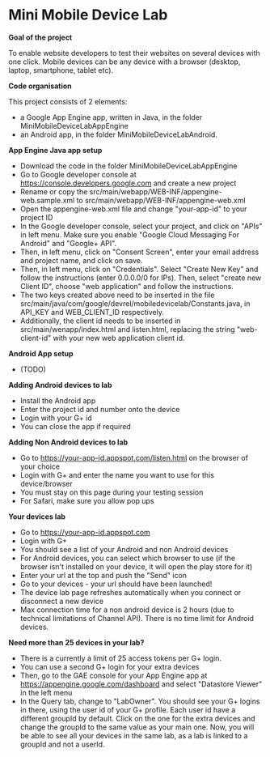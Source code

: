 Mini Mobile Device Lab
======================

**Goal of the project**

To enable website developers to test their websites on several devices with one click.
Mobile devices can be any device with a browser (desktop, laptop, smartphone, tablet etc).

**Code organisation**

This project consists of 2 elements:
- a Google App Engine app, written in Java, in the folder MiniMobileDeviceLabAppEngine
- an Android app, in the folder MiniMobileDeviceLabAndroid. 

**App Engine Java app setup**
- Download the code in the folder MiniMobileDeviceLabAppEngine
- Go to Google developer console at https://console.developers.google.com and create a new project
- Rename or copy the src/main/webapp/WEB-INF/appengine-web.sample.xml to src/main/webapp/WEB-INF/appengine-web.xml
- Open the appengine-web.xml file and change "your-app-id" to your project ID
- In the Google developer console, select your project, and click on "APIs" in left menu. Make sure you enable "Google Cloud Messaging For Android" and "Google+ API".
- Then, in left menu, click on "Consent Screen", enter your email address and project name, and click on save.
- Then, in left menu, click on "Credentials". Select "Create New Key" and follow the instructions (enter 0.0.0.0/0 for IPs). Then, select "create new Client ID", choose "web application" and follow the instructions.
- The two keys created above need to be inserted in the file src/main/java/com/google/devrel/mobiledevicelab/Constants.java, in API_KEY and WEB_CLIENT_ID respectively.
- Additionally, the client id needs to be inserted in src/main/wenapp/index.html and listen.html, replacing the string "web-client-id" with your new web application client id.

**Android App setup**
- (TODO)

**Adding Android devices to lab**
- Install the Android app
- Enter the project id and number onto the device
- Login with your G+ id
- You can close the app if required

**Adding Non Android devices to lab**
- Go to https://your-app-id.appspot.com/listen.html on the browser of your choice
- Login with G+ and enter the name you want to use for this device/browser
- You must stay on this page during your testing session
- For Safari, make sure you allow pop ups

**Your devices lab**
- Go to https://your-app-id.appspot.com
- Login with G+
- You should see a list of your Android and non Android devices
- For Android devices, you can select which browser to use (if the browser isn't installed on your device, it will open the play store for it)
- Enter your url at the top and push the "Send" icon
- Go to your devices - your url should have been launched!
- The device lab page refreshes automatically when you connect or disconnect a new device
- Max connection time for a non android device is 2 hours (due to technical limitations of Channel API). There is no time limit for Android devices.

**Need more than 25 devices in your lab?**
- There is a currently a limit of 25 access tokens per G+ login.
- You can use a second G+ login for your extra devices
- Then, go to the GAE console for your App Engine app at https://appengine.google.com/dashboard and select "Datastore Viewer" in the left menu
- In the Query tab, change to "LabOwner". You should see your G+ logins in there, using the user id of your G+ profile. Each user id have a different groupId by default. Click on the one for the extra devices and change the groupId to the same value as your main one. Now, you will be able to see all your devices in the same lab, as a lab is linked to a groupId and not a userId.

